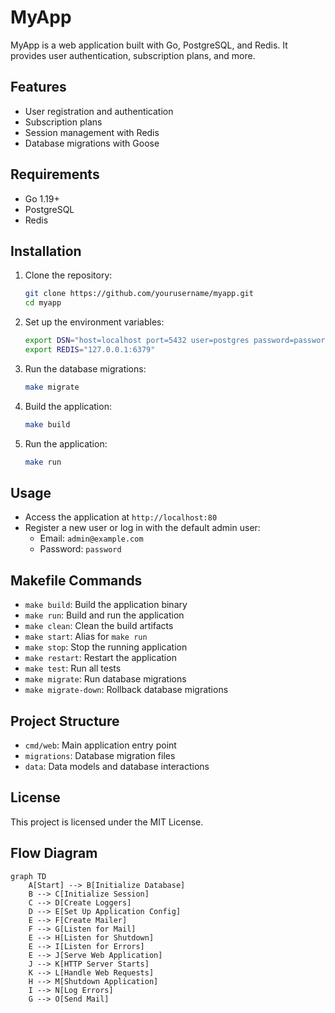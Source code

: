 # MyApp

MyApp is a web application built with Go, PostgreSQL, and Redis. It provides user authentication, subscription plans, and more.

## Features

- User registration and authentication
- Subscription plans
- Session management with Redis
- Database migrations with Goose

## Requirements

- Go 1.19+
- PostgreSQL
- Redis

## Installation

1. Clone the repository:

    ```sh
    git clone https://github.com/yourusername/myapp.git
    cd myapp
    ```

2. Set up the environment variables:

    ```sh
    export DSN="host=localhost port=5432 user=postgres password=password dbname=concurrency sslmode=disable timezone=UTC connect_timeout=5"
    export REDIS="127.0.0.1:6379"
    ```

3. Run the database migrations:

    ```sh
    make migrate
    ```

4. Build the application:

    ```sh
    make build
    ```

5. Run the application:

    ```sh
    make run
    ```

## Usage

- Access the application at `http://localhost:80`
- Register a new user or log in with the default admin user:
    - Email: `admin@example.com`
    - Password: `password`

## Makefile Commands

- `make build`: Build the application binary
- `make run`: Build and run the application
- `make clean`: Clean the build artifacts
- `make start`: Alias for `make run`
- `make stop`: Stop the running application
- `make restart`: Restart the application
- `make test`: Run all tests
- `make migrate`: Run database migrations
- `make migrate-down`: Rollback database migrations

## Project Structure

- `cmd/web`: Main application entry point
- `migrations`: Database migration files
- `data`: Data models and database interactions

## License

This project is licensed under the MIT License.

## Flow Diagram

```mermaid
graph TD
    A[Start] --> B[Initialize Database]
    B --> C[Initialize Session]
    C --> D[Create Loggers]
    D --> E[Set Up Application Config]
    E --> F[Create Mailer]
    F --> G[Listen for Mail]
    E --> H[Listen for Shutdown]
    E --> I[Listen for Errors]
    E --> J[Serve Web Application]
    J --> K[HTTP Server Starts]
    K --> L[Handle Web Requests]
    H --> M[Shutdown Application]
    I --> N[Log Errors]
    G --> O[Send Mail]